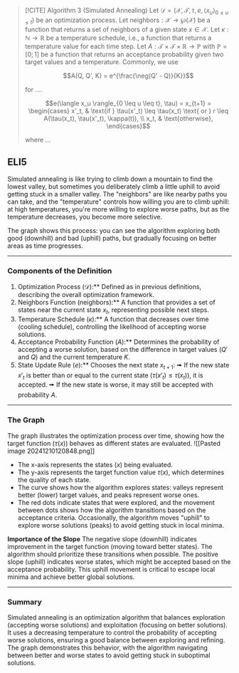 
 >[!CITE] Algorithm 3 (Simulated Annealing)
 Let $\mathcal{D} = (\mathcal{X}, \mathcal{T}, \tau, e, \langle x_u \rangle_{0 \leq u \leq t})$ be an optimization process. Let $\text{neighbors} : \mathcal{X} \to \wp(\mathcal{X})$ be a function that returns a set of neighbors of a given state $x \in \mathcal{X}$. Let $\kappa : \mathbb{N} \to \mathbb{R}$ be a temperature schedule, i.e., a function that returns a temperature value for each time step. Let $A : \mathcal{T} \times \mathcal{T} \times \mathbb{R} \to \mathbb{P}$ with $\mathbb{P} = [0; 1]$ be a function that returns an acceptance probability given two target values and a temperature. Commonly, we use
>
> $$A(Q, Q', K) = e^{\frac{\neg(Q' - Q)}{K}}$$
>
>for ....
>
>
> $$e(\langle x_u \rangle_{0 \leq u \leq t}, \tau) = x_{t+1} =
\begin{cases} 
x'_t, & \text{if } \tau(x'_t) \leq \tau(x_t) \text{ or } r \leq A(\tau(x_t), \tau(x'_t), \kappa(t)), \\
x_t, & \text{otherwise},
\end{cases}$$
>
> where ...
## ELI5

Simulated annealing is like trying to climb down a mountain to find the lowest valley, but sometimes you deliberately climb a little uphill to avoid getting stuck in a smaller valley. The "neighbors" are like nearby paths you can take, and the "temperature" controls how willing you are to climb uphill: at high temperatures, you're more willing to explore worse paths, but as the temperature decreases, you become more selective.

The graph shows this process: you can see the algorithm exploring both good (downhill) and bad (uphill) paths, but gradually focusing on better areas as time progresses.

---
### Components of the Definition

1. Optimization Process ($\mathcal{D}$):**
    Defined as in previous definitions, describing the overall optimization framework.
2. Neighbors Function ($\text{neighbors}$):**
    A function that provides a set of states near the current state $x_t$, representing possible next steps.
3. Temperature Schedule ($\kappa$):**
    A function that decreases over time (cooling schedule), controlling the likelihood of accepting worse solutions.
4. Acceptance Probability Function ($A$):**
    Determines the probability of accepting a worse solution, based on the difference in target values ($Q'$ and $Q$) and the current temperature $K$.
5. State Update Rule ($e$):**
    Chooses the next state $x_{t+1}$:
	 🠚 If the new state $x'_t$ is better than or equal to the current state ($\tau(x'_t) \leq \tau(x_t)$), it is accepted.
	 🠚 If the new state is worse, it may still be accepted with probability $A$.

---
### The Graph
The graph illustrates the optimization process over time, showing how the target function ($\tau(x)$) behaves as different states are evaluated.
![[Pasted image 20241210120848.png]]
- The x-axis represents the states ($x$) being evaluated.
- The y-axis represents the target function value $\tau(x)$, which determines the quality of each state.
- The curve shows how the algorithm explores states: valleys represent better (lower) target values, and peaks represent worse ones.
- The red dots indicate states that were explored, and the movement between dots shows how the algorithm transitions based on the acceptance criteria. Occasionally, the algorithm moves "uphill" to explore worse solutions (peaks) to avoid getting stuck in local minima.

**Importance of the Slope**
The negative slope (downhill) indicates improvement in the target function (moving toward better states). The algorithm should prioritize these transitions when possible.
The positive slope (uphill) indicates worse states, which might be accepted based on the acceptance probability. This uphill movement is critical to escape local minima and achieve better global solutions.

---
### Summary
Simulated annealing is an optimization algorithm that balances exploration (accepting worse solutions) and exploitation (focusing on better solutions). It uses a decreasing temperature to control the probability of accepting worse solutions, ensuring a good balance between exploring and refining. The graph demonstrates this behavior, with the algorithm navigating between better and worse states to avoid getting stuck in suboptimal solutions.